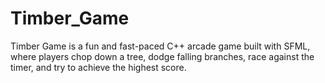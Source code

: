 # Timber_Game
Timber Game is a fun and fast-paced C++ arcade game built with SFML, where players chop down a tree, dodge falling branches, race against the timer, and try to achieve the highest score.
